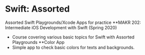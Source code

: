 # Swift: Assorted

Assorted Swift Playgrounds/Xcode Apps for practice
**MAKR 202: Intermediate iOS Development with Swift (Spring 2020)
* Course covering various basic topics for Swift with Assorted Playgrounds
**Color App
* Simple app to check basic colors for texts and backgrounds.
